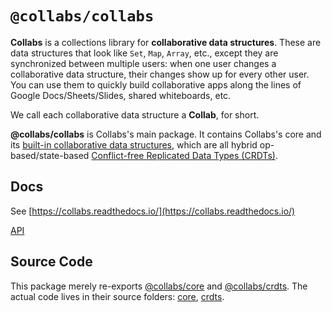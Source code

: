 # `@collabs/collabs`

**Collabs** is a collections library for **collaborative data structures**. These are data structures that look like `Set`, `Map`, `Array`, etc., except they are synchronized between multiple users: when one user changes a collaborative data structure, their changes show up for every other user. You can use them to quickly build collaborative apps along the lines of Google Docs/Sheets/Slides, shared whiteboards, etc.

We call each collaborative data structure a **Collab**, for short.

**@collabs/collabs** is Collabs's main package. It contains Collabs's core and its [built-in collaborative data structures](https://collabs.readthedocs.io/en/latest/guide/built_in_collabs.html), which are all hybrid op-based/state-based [Conflict-free Replicated Data Types (CRDTs)](https://crdt.tech/).

## Docs

See [https://collabs.readthedocs.io/](https://collabs.readthedocs.io/)

[API](https://collabs.readthedocs.io/en/latest/api/collabs)

## Source Code

This package merely re-exports [@collabs/core](https://www.npmjs.com/package/@collabs/core) and [@collabs/crdts](https://www.npmjs.com/package/@collabs/crdts). The actual code lives in their source folders: [core](https://github.com/composablesys/collabs/tree/master/core), [crdts](https://github.com/composablesys/collabs/tree/master/crdts).
